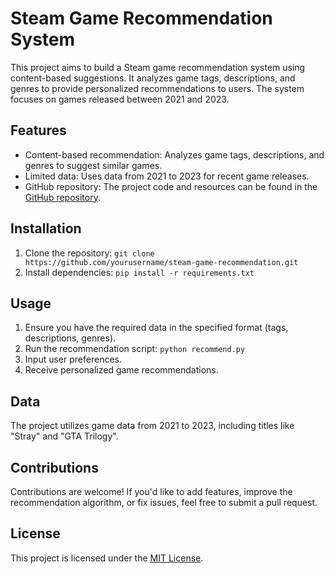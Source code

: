 # Steam Game Recommendation System

This project aims to build a Steam game recommendation system using content-based suggestions. It analyzes game tags, descriptions, and genres to provide personalized recommendations to users. The system focuses on games released between 2021 and 2023.

## Features

- Content-based recommendation: Analyzes game tags, descriptions, and genres to suggest similar games.
- Limited data: Uses data from 2021 to 2023 for recent game releases.
- GitHub repository: The project code and resources can be found in the [GitHub repository](https://github.com/Ashishprasa/steam-game-recommendation).

## Installation

1. Clone the repository: `git clone https://github.com/yourusername/steam-game-recommendation.git`
2. Install dependencies: `pip install -r requirements.txt`

## Usage

1. Ensure you have the required data in the specified format (tags, descriptions, genres).
2. Run the recommendation script: `python recommend.py`
3. Input user preferences.
4. Receive personalized game recommendations.

## Data

The project utilizes game data from 2021 to 2023, including titles like "Stray" and "GTA Trilogy".

## Contributions

Contributions are welcome! If you'd like to add features, improve the recommendation algorithm, or fix issues, feel free to submit a pull request.

## License

This project is licensed under the [MIT License](LICENSE).
